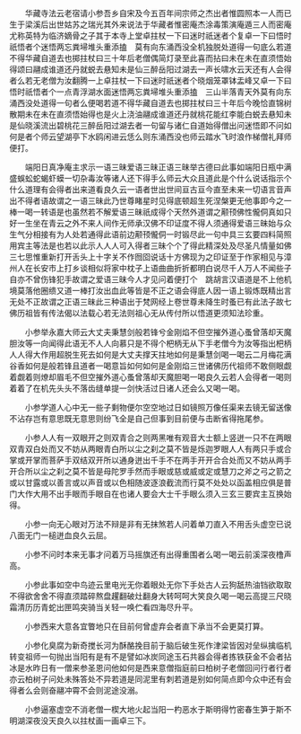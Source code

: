 <!-- { "loadSidebar": true } -->
　　华藏寺法云老宿请小参吾乡自宋及今五百年间宗师之杰出者惟圆照本一人而已生于梁溪后出世姑苏之瑞光其外来说法于华藏者惟密庵杰涂毒策演庵遁三人而密庵尤称英特为临济嫡骨之子其于本寺上堂卓拄杖一下曰迷时祇迷者个复卓一下曰悟时祇悟者个迷悟两忘粪埽堆头重添搕　莫有向东涌西没全机独脱处道得一句底么若道不得华藏自道去也掷拄杖曰三十年后老僧偶简灯录至此喜而拈曰未在未在直须悟始得颂曰翮成谁道还丹就蜕去悬知未是仙三醉岳阳过湖去一声长啸水云天还有人会得者么若无老僧为汝翻腾一上卓拄杖一下曰迷时祇迷者个晓烟笼罩钵盂峰又卓一下曰悟时祇悟者个一点青浮湖水面迷悟两忘粪埽堆头重添搕　三山半落青天外莫有向东涌西没处道得一句者么便喝若道不得华藏自道去也掷拄杖曰三十年后今晚恰直锦树散期未在未在直须悟始得也是火上浇油翮成谁道还丹就桃花能红李能白蜕去悬知未是仙晓溪流出碧桃花三醉岳阳过湖去者一句留与诸仁自道始得僧出问迷悟即不问如何是者个师云望湖亭下水鸥闲进云恁么则东涌西没也师云踏水飞时浪作梯僧礼拜师便打。

　　端阳日真净庵主求示一语三昧爱语三昧正语三昧举古德曰此事如端阳日瓶中满盛蜈蚣蛇蝎虾蟆一切杂毒汝等诸人还下得手么师云大众且道此是个什么说话指示个什么道理有会得者出来道看良久云一语者世出世间亘古亘今直至未来一切语言音声出不得者语故谓之一语三昧此乃世尊睹星时见得底顿超生死涅槃更无他事即今之一棒一喝一转语是也虽然若不解爱语三昧祇成得个天然外道谓之颟顸佛性儱侗真如只好一生坐在青云之外不来人间作无师承汉佛不印证度不得人须通得爱语三昧始与众生气分相接有为人处若通得此语前边颟顸儱侗一时锻尽此一句中具三玄要四料简照用宾主等法是也若以此示人人人可入得者三昧个个了得此精深处及尽圣凡情量如佛三七思惟重新打开舌头上十字关不作囫囵说话十方佛现为之印证至于作家相见与漳州人在长安市上打乡谈相似将家中枕子上语曲曲折折都明白说尽千人万人不闻些子自亦不曾伤锋犯手故谓之爱语三昧今人才见问着便打个　跳胡言汉语道是不上他机境莫落他圈缋又道一棒打汝出血此等皆是不正之语会得底人因一语上锻炼既精出言无处不正故谓之正语三昧此三种语出于梵网经上卷世尊未降生时蚤已有此法子故七佛历祖皆有传法偈以法载心若无法则祖心无从传付所以悟道更须知法珍重。

　　小参举永嘉大师云大丈夫秉慧剑般若锋兮金刚焰不但空摧外道心蚤曾落却天魔胆汝等一向闻得此语无不人人向慕只是不得个杷柄无从下手老僧今为汝等指出杷柄人人得大作用超脱生死去如何是大丈夫撑天拄地如何是秉慧剑喝一喝云二月梅花满谷香如何是般若锋且道者一喝意旨如何如何是金刚焰三世诸佛历代祖师不敢侧眼觑着觑着则燎却眉毛不但空摧外道心蚤曾落却天魔胆喝一喝良久云若人会得者一喝则着着了在机先头头不落齿缝单提一剑快活过日诸人还会么又喝一喝。

　　小参学道人心中无一些子剩物便尔空空地过日如镜照万像任渠来去镜无留送像不沾存岂有意思既无意思则纷飞全是自己但事到目前便与击断省得拖尾参。

　　小参人人有一双眼开之则双青合之则两黑唯有观音大士额上竖迸一只不在两眼双青双白处而又不妨从两眼青白所以尘之刹之莫不皆是烁迦罗眼人人有两只手或合掌或开掌而菩萨手双结双开所以通身迸出千手不在两手开开合合处而又不妨从两手开合所以尘之刹之莫不皆是母陀罗手然而手眼或慈或威或定或慧刀之斧之弓之箭之或以甘露或以善言或以声音或以色相随波逐浪截流而行莫不处处以函盖相应俱是普门大作大用不出手眼而手眼自在也诸人要会大士千手眼么须入三玄三要宾主互换始得。

　　小参一向无心眼对万法不辩是非有无抹煞若人问着单刀直入不用舌头虚空已说八面无门一槌迸血良久云屈。

　　小参不问时本来无事才问着万马摇旗还有出得重围者么喝一喝云前溪深夜橹声高。

　　小参此事如空中鸟迹云里电光无你着眼处无你下手处古人云狗舐热油铛欲取取不得欲舍舍不得直须踏碎熬盘趯翻破灶翻身大转呵呵大笑良久喝一喝云高提三尺晓霜清历历青蛇出匣鸣突骑当关轻一唤伫看四海尽升平。

　　小参西来大意各宜瞥地只在目前何曾虚弃会者直下承当不会更莫打算。

　　小参化臭腐为新奇搅长河为酥酪挽目前于脑后破生死作津梁皆因对垒纵擒临机转变祖师一句抛出当阳有是有不是譬如冰炭同途玉石共器会得者拣铁获金不会者拈冰是水昨日有一僧来参圣恩问他如何是西来意僧指庭前曰柏树子老僧回问行者行者亦云柏树子问处未殊答处不异若道是同泥里有刺若道是别如何简点即今众中还有会得者么会则奋翮冲霄不会则泥途没溺。

　　小参逼塞虚空不消老僧一楔大地火起当阳一杓恶水于斯明得竹密春生笋于斯不明湖深夜没天良久以拄杖画一画卓三下。

